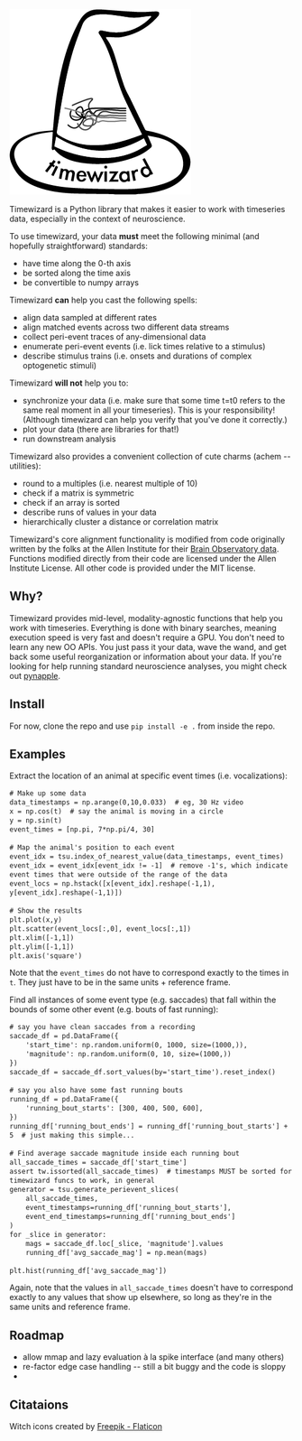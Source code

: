 

![Videochef logo](docs/logo.png)

Timewizard is a Python library that makes it easier to work with timeseries data, especially in the context of neuroscience. 

To use timewizard, your data **must** meet the following minimal (and hopefully straightforward) standards:
* have time along the 0-th axis
* be sorted along the time axis
* be convertible to numpy arrays

Timewizard **can** help you cast the following spells:
* align data sampled at different rates
* align matched events across two different data streams
* collect peri-event traces of any-dimensional data
* enumerate peri-event events (i.e. lick times relative to a stimulus)
* describe stimulus trains (i.e. onsets and durations of complex optogenetic stimuli)

Timewizard **will not** help you to:
* synchronize your data (i.e. make sure that some time t=t0 refers to the same real moment in all your timeseries). This is your responsibility! (Although timewizard can help you verify that you've done it correctly.)
* plot your data (there are libraries for that!)
* run downstream analysis

Timewizard also provides a convenient collection of cute charms (achem -- utilities):
* round to a multiples (i.e. nearest multiple of 10)
* check if a matrix is symmetric
* check if an array is sorted
* describe runs of values in your data
* hierarchically cluster a distance or correlation matrix

Timewizard's core alignment functionality is modified from code originally written by the folks at the Allen Institute for their [Brain Observatory data](https://github.com/AllenInstitute/brain_observatory_utilities). Functions modified directly from their code are licensed under the Allen Institute License. All other code is provided under the MIT license.

## Why?
Timewizard provides mid-level, modality-agnostic functions that help you work with timeseries. Everything is done with binary searches, meaning execution speed is very fast and doesn't require a GPU. You don't need to learn any new OO APIs. You just pass it your data, wave the wand, and get back some useful reorganization or information about your data. If you're looking for help running standard neuroscience analyses, you might check out [pynapple](https://github.com/pynapple-org/pynapple/tree/main).

## Install

For now, clone the repo and use `pip install -e .` from inside the repo.

## Examples

Extract the location of an animal at specific event times (i.e. vocalizations):
```
# Make up some data
data_timestamps = np.arange(0,10,0.033)  # eg, 30 Hz video
x = np.cos(t)  # say the animal is moving in a circle
y = np.sin(t)
event_times = [np.pi, 7*np.pi/4, 30]

# Map the animal's position to each event
event_idx = tsu.index_of_nearest_value(data_timestamps, event_times)
event_idx = event_idx[event_idx != -1]  # remove -1's, which indicate event times that were outside of the range of the data
event_locs = np.hstack([x[event_idx].reshape(-1,1), y[event_idx].reshape(-1,1)])

# Show the results
plt.plot(x,y)
plt.scatter(event_locs[:,0], event_locs[:,1])
plt.xlim([-1,1])
plt.ylim([-1,1])
plt.axis('square')

```
Note that the `event_times` do not have to correspond exactly to the times in `t`. They just have to be in the same units + reference frame.


Find all instances of some event type (e.g. saccades) that fall within the bounds of some other event (e.g. bouts of fast running):
```
# say you have clean saccades from a recording
saccade_df = pd.DataFrame({  
    'start_time': np.random.uniform(0, 1000, size=(1000,)),
    'magnitude': np.random.uniform(0, 10, size=(1000,))
})
saccade_df = saccade_df.sort_values(by='start_time').reset_index()

# say you also have some fast running bouts
running_df = pd.DataFrame({
    'running_bout_starts': [300, 400, 500, 600],
})
running_df['running_bout_ends'] = running_df['running_bout_starts'] + 5  # just making this simple...

# Find average saccade magnitude inside each running bout
all_saccade_times = saccade_df['start_time']
assert tw.issorted(all_saccade_times)  # timestamps MUST be sorted for timewizard funcs to work, in general
generator = tsu.generate_perievent_slices(
    all_saccade_times,
    event_timestamps=running_df['running_bout_starts'],
    event_end_timestamps=running_df['running_bout_ends']
)
for _slice in generator:
    mags = saccade_df.loc[_slice, 'magnitude'].values
    running_df['avg_saccade_mag'] = np.mean(mags)

plt.hist(running_df['avg_saccade_mag'])
```
Again, note that the values in `all_saccade_times` doesn't have to correspond exactly to any values that show up elsewhere, so long as they're in the same units and reference frame.



## Roadmap
* allow mmap and lazy evaluation à la spike interface (and many others)
* re-factor edge case handling -- still a bit buggy and the code is sloppy
* 

## Citataions
Witch icons created by [Freepik - Flaticon](https://www.flaticon.com/free-icons/witch)

